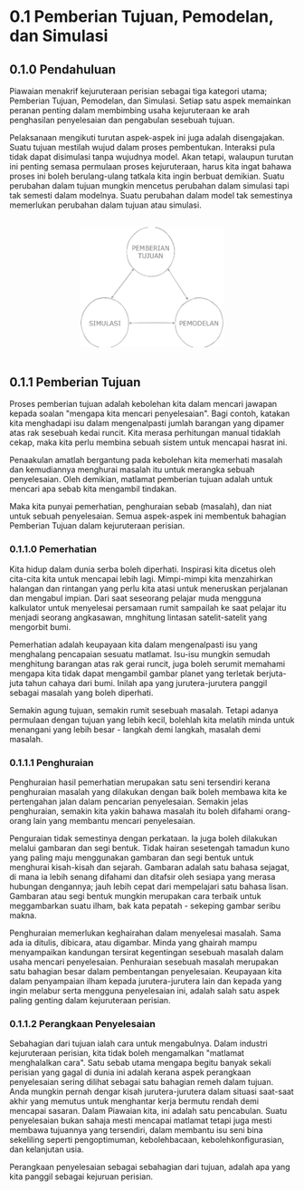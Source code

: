 # 0.1 Pemberian Tujuan, Pemodelan, dan Simulasi

## 0.1.0 Pendahuluan
Piawaian menakrif kejuruteraan perisian sebagai tiga kategori utama; Pemberian Tujuan, Pemodelan, dan Simulasi. Setiap satu aspek memainkan peranan penting dalam membimbing usaha kejuruteraan ke arah penghasilan penyelesaian dan pengabulan sesebuah tujuan.

Pelaksanaan mengikuti turutan aspek-aspek ini juga adalah disengajakan. Suatu tujuan mestilah wujud dalam proses pembentukan. Interaksi pula tidak dapat disimulasi tanpa wujudnya model. Akan tetapi, walaupun turutan ini penting semasa permulaan proses kejuruteraan, harus kita ingat bahawa proses ini boleh berulang-ulang tatkala kita ingin berbuat demikian. Suatu perubahan dalam tujuan mungkin mencetus perubahan dalam simulasi tapi tak semesti dalam modelnya. Suatu perubahan dalam model tak semestinya memerlukan perubahan dalam tujuan atau simulasi.

<br />
	<div align=center>
		<img width="50%" src="https://github.com/hassanhabib/The-Standard-Malaysian/blob/main/0.%20Pendahuluan/Sumber/Pemberian%20Tujuan%2C%20Pemodelan%2C%20Simulasi/0.1.0%20Pendahuluan.png?raw=true" />
	</div>
<br />

## 0.1.1 Pemberian Tujuan
Proses pemberian tujuan adalah kebolehan kita dalam mencari jawapan kepada soalan "mengapa kita mencari penyelesaian". Bagi contoh, katakan kita menghadapi isu dalam mengenalpasti jumlah barangan yang dipamer atas rak sesebuah kedai runcit. Kita merasa perhitungan manual tidaklah cekap, maka kita perlu membina sebuah sistem untuk mencapai hasrat ini.

Penaakulan amatlah bergantung pada kebolehan kita memerhati masalah dan kemudiannya menghurai masalah itu untuk merangka sebuah penyelesaian. Oleh demikian, matlamat pemberian tujuan adalah untuk mencari apa sebab kita mengambil tindakan.

Maka kita punyai pemerhatian, penghuraian sebab (masalah), dan niat untuk sebuah penyelesaian. Semua aspek-aspek ini membentuk bahagian Pemberian Tujuan dalam kejuruteraan perisian.

### 0.1.1.0 Pemerhatian
Kita hidup dalam dunia serba boleh diperhati. Inspirasi kita dicetus oleh cita-cita kita untuk mencapai lebih lagi. Mimpi-mimpi kita menzahirkan halangan dan rintangan yang perlu kita atasi untuk meneruskan perjalanan dan mengabul impian. Dari saat seseorang pelajar muda mengguna kalkulator untuk menyelesai persamaan rumit sampailah ke saat pelajar itu menjadi seorang angkasawan, mnghitung lintasan satelit-satelit yang mengorbit bumi.

Pemerhatian adalah keupayaan kita dalam mengenalpasti isu yang menghalang pencapaian sesuatu matlamat. Isu-isu mungkin semudah menghitung barangan atas rak gerai runcit, juga boleh serumit memahami mengapa kita tidak dapat mengambil gambar planet yang terletak berjuta-juta tahun cahaya dari bumi. Inilah apa yang jurutera-jurutera panggil sebagai masalah yang boleh diperhati.

Semakin agung tujuan, semakin rumit sesebuah masalah. Tetapi adanya permulaan dengan tujuan yang lebih kecil, bolehlah kita melatih minda untuk menangani yang lebih besar - langkah demi langkah, masalah demi masalah.

### 0.1.1.1 Penghuraian
Penghuraian hasil pemerhatian merupakan satu seni tersendiri kerana penghuraian masalah yang dilakukan dengan baik boleh membawa kita ke pertengahan jalan dalam pencarian penyelesaian. Semakin jelas penghuraian, semakin kita yakin bahawa masalah itu boleh difahami orang-orang lain yang membantu mencari penyelesaian.

Penguraian tidak semestinya dengan perkataan. Ia juga boleh dilakukan melalui gambaran dan segi bentuk. Tidak hairan sesetengah tamadun kuno yang paling maju menggunakan gambaran dan segi bentuk untuk menghurai kisah-kisah dan sejarah. Gambaran adalah satu bahasa sejagat, di mana ia lebih senang difahami dan ditafsir oleh sesiapa yang merasa hubungan dengannya; jauh lebih cepat dari mempelajari satu bahasa lisan. Gambaran atau segi bentuk mungkin merupakan cara terbaik untuk meggambarkan suatu ilham, bak kata pepatah - sekeping gambar seribu makna.

Penghuraian memerlukan keghairahan dalam menyelesai masalah. Sama ada ia ditulis, dibicara, atau digambar. Minda yang ghairah mampu menyampaikan kandungan tersirat kegentingan sesebuah masalah dalam usaha mencari penyelesaian. Penhuraian sesebuah masalah merupakan satu bahagian besar dalam pembentangan penyelesaian. Keupayaan kita dalam penyampaian ilham kepada jurutera-jurutera lain dan kepada yang ingin melabur serta mengguna penyelesaian ini, adalah salah satu aspek paling genting dalam kejuruteraan perisian.

### 0.1.1.2 Perangkaan Penyelesaian
Sebahagian dari tujuan ialah cara untuk mengabulnya. Dalam industri kejuruteraan perisian, kita tidak boleh mengamalkan "matlamat menghalalkan cara". Satu sebab utama mengapa begitu banyak sekali perisian yang gagal di dunia ini adalah kerana aspek perangkaan penyelesaian sering dilihat sebagai satu bahagian remeh dalam tujuan. Anda mungkin pernah dengar kisah jurutera-jurutera dalam situasi saat-saat akhir yang memutus untuk menghantar kerja bermutu rendah demi mencapai sasaran. Dalam Piawaian kita, ini adalah satu pencabulan. Suatu penyelesaian bukan sahaja mesti mencapai matlamat tetapi juga mesti membawa tujuannya yang tersendiri, dalam membantu isu seni bina sekeliling seperti pengoptimuman, kebolehbacaan, kebolehkonfigurasian, dan kelanjutan usia.

Perangkaan penyelesaian sebagai sebahagian dari tujuan, adalah apa yang kita panggil sebagai kejuruan perisian.